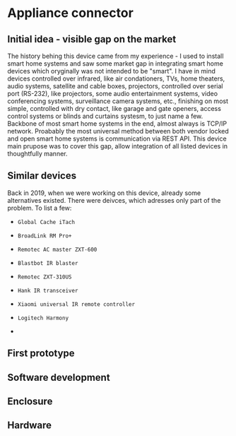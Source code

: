 # Appliance connector

## Initial idea - visible gap on the market

The history behing this device came from my experience - I used to install smart home systems and saw some market gap in integrating smart home devices which oryginally was not intended to be "smart". I have in mind devices controlled over infrared, like air condationers, TVs, home theaters, audio systems, satellite and cable boxes, projectors, controlled over serial port (RS-232), like projectors, some audio entertainment systems, video conferencing systems, surveillance camera systems, etc., finishing on most simple, controlled with dry contact, like garage and gate openers, access control systems or blinds and curtains systesm, to just name a few. Backbone of most smart home systems in the end, almost always is TCP/IP network. Proabably the most universal method between both vendor locked and open smart home systems is communication via REST API. This device main prupose was to cover this gap, allow integration of all listed devices in thoughtfully manner. 

## Similar devices

Back in 2019, when we were working on this device, already some alternatives existed. There were deivces, which adresses only part of the problem. To list a few:
- `Global Cache iTach` 

- `BroadLink RM Pro+`

- `Remotec AC master ZXT-600`

- `Blastbot IR blaster`

- `Remotec ZXT-310US`

- `Hank IR transceiver`

- `Xiaomi universal IR remote controller`

- `Logitech Harmony`

- 



## First prototype




## Software development



## Enclosure



## Hardware


## 

